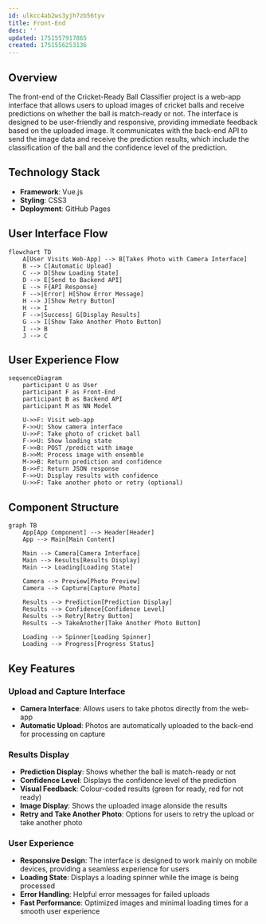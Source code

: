 ```yaml
---
id: ulkcc4ab2ws3yjh7zb56tyv
title: Front-End
desc: ''
updated: 1751557917865
created: 1751556253136
---
```

## Overview

The front-end of the Cricket-Ready Ball Classifier project is a web-app interface that allows users to upload images of cricket balls and receive predictions on whether the ball is match-ready or not. The interface is designed to be user-friendly and responsive, providing immediate feedback based on the uploaded image. It communicates with the back-end API to send the image data and receive the prediction results, which include the classification of the ball and the confidence level of the prediction.

## Technology Stack

- **Framework**: Vue.js
- **Styling**: CSS3
- **Deployment**: GitHub Pages

## User Interface Flow

```mermaid
flowchart TD
    A[User Visits Web-App] --> B[Takes Photo with Camera Interface]
    B --> C[Automatic Upload]
    C --> D[Show Loading State]
    D --> E[Send to Backend API]
    E --> F{API Response}
    F -->|Error| H[Show Error Message]
    H --> J[Show Retry Button]
    H --> I
    F -->|Success| G[Display Results]
    G --> I[Show Take Another Photo Button]
    I --> B
    J --> C
```

## User Experience Flow

```mermaid
sequenceDiagram
    participant U as User
    participant F as Front-End
    participant B as Backend API
    participant M as NN Model

    U->>F: Visit web-app
    F->>U: Show camera interface
    U->>F: Take photo of cricket ball
    F->>U: Show loading state
    F->>B: POST /predict with image
    B->>M: Process image with ensemble
    M->>B: Return prediction and confidence
    B->>F: Return JSON response
    F->>U: Display results with confidence
    U->>F: Take another photo or retry (optional)
```

## Component Structure

```mermaid
graph TB
    App[App Component] --> Header[Header]
    App --> Main[Main Content]
    
    Main --> Camera[Camera Interface]
    Main --> Results[Results Display]
    Main --> Loading[Loading State]

    Camera --> Preview[Photo Preview]
    Camera --> Capture[Capture Photo]

    Results --> Prediction[Prediction Display]
    Results --> Confidence[Confidence Level]
    Results --> Retry[Retry Button]
    Results --> TakeAnother[Take Another Photo Button]

    Loading --> Spinner[Loading Spinner]
    Loading --> Progress[Progress Status]
```

## Key Features

### Upload and Capture Interface
- **Camera Interface**: Allows users to take photos directly from the web-app
- **Automatic Upload**: Photos are automatically uploaded to the back-end for processing on capture

### Results Display
- **Prediction Display**: Shows whether the ball is match-ready or not
- **Confidence Level**: Displays the confidence level of the prediction
- **Visual Feedback**: Colour-coded results (green for ready, red for not ready)
- **Image Display**: Shows the uploaded image alonside the results
- **Retry and Take Another Photo**: Options for users to retry the upload or take another photo

### User Experience
- **Responsive Design**: The interface is designed to work mainly on mobile devices, providing a seamless experience for users
- **Loading State**: Displays a loading spinner while the image is being processed
- **Error Handling**: Helpful error messages for failed uploads
- **Fast Performance**: Optimized images and minimal loading times for a smooth user experience
